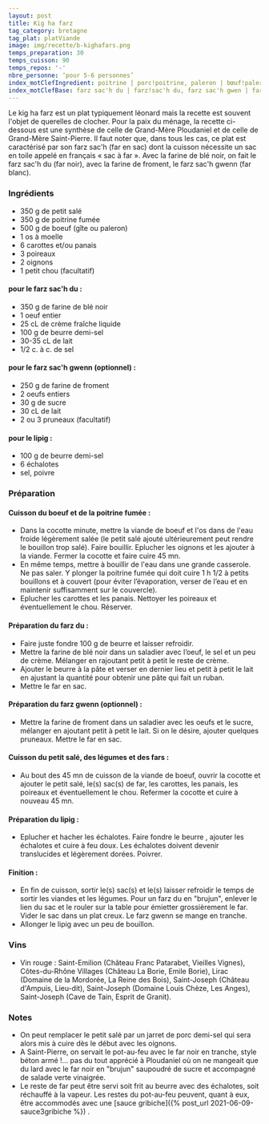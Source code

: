 ```yaml
---
layout: post
title: Kig ha farz
tag_category: bretagne
tag_plat: platViande
image: img/recette/b-kighafars.png
temps_preparation: 30
temps_cuisson: 90
temps_repos: '-'
nbre_personne: ‘pour 5-6 personnes’
index_motClefIngredient: poitrine | porc!poitrine, paleron | bœuf!paleron, (gîte | bœuf!gîte, carotte, poireau, échalote
index_motClefBase: farz sac'h du | farz!sac'h du, farz sac'h gwen | farz!sac'h gwen
---
```

Le kig ha farz est un plat typiquement léonard mais la recette est souvent l'objet de querelles de clocher. Pour la paix du ménage, la recette ci-dessous est une synthèse de celle de Grand-Mère Ploudaniel et de celle de Grand-Mère Saint-Pierre. Il faut noter que, dans tous les cas, ce plat est caractérisé par son farz sac'h (far en sac) dont la cuisson nécessite un sac en toile appelé en français « sac à far ». Avec la farine de blé noir, on fait le farz sac'h du (far noir), avec la farine de froment, le farz sac'h gwenn (far blanc).

### Ingrédients
* 350 g de petit salé
* 350 g de poitrine fumée
* 500 g de boeuf (gîte ou paleron)
* 1 os à moelle
* 6 carottes et/ou panais
* 3 poireaux
* 2 oignons
* 1 petit chou (facultatif)

#### pour le farz sac'h du :
* 350 g de farine de blé noir
* 1 oeuf entier
* 25 cL de crème fraîche liquide
* 100 g de beurre demi-sel
* 30-35 cL de lait
* 1/2 c. à c. de sel

#### pour le farz sac'h gwenn (optionnel) :
* 250 g de farine de froment
* 2 oeufs entiers
* 30 g de sucre
* 30 cL de lait
* 2 ou 3 pruneaux (facultatif)

#### pour le lipig :
* 100 g de beurre demi-sel
* 6 échalotes
* sel, poivre

### Préparation

#### Cuisson du boeuf et de la poitrine fumée :
* Dans la cocotte minute, mettre la viande de boeuf et l'os dans de l'eau froide légèrement salée (le petit salé ajouté ultérieurement peut rendre le bouillon trop salé). Faire bouillir. Eplucher les oignons et les ajouter à la viande. Fermer la cocotte et faire cuire 45 mn.
* En même temps, mettre à bouillir de l'eau dans une grande casserole. Ne pas saler. Y plonger la poitrine fumée qui doit cuire 1 h 1/2 à petits bouillons et à couvert (pour éviter l’évaporation, verser de l’eau et en maintenir suffisamment sur le couvercle).
* Eplucher les carottes et les panais. Nettoyer les poireaux et éventuellement le chou. Réserver.

#### Préparation du farz du :
* Faire juste fondre 100 g de beurre et laisser refroidir.
* Mettre la farine de blé noir dans un saladier avec l’oeuf, le sel et un peu de crème. Mélanger en rajoutant petit à petit le reste de crème.
* Ajouter le beurre à la pâte et verser en dernier lieu et petit à petit le lait en ajustant la quantité pour obtenir une pâte qui fait un ruban.
* Mettre le far en sac.

#### Préparation du farz gwenn (optionnel) :
* Mettre la farine de froment dans un saladier avec les oeufs et le sucre, mélanger en ajoutant petit à petit le lait. Si on le désire, ajouter quelques pruneaux. Mettre le far en sac.

#### Cuisson du petit salé, des légumes et des fars :
* Au bout des 45 mn de cuisson de la viande de boeuf, ouvrir la cocotte et ajouter le petit salé, le(s) sac(s) de far, les carottes, les panais, les poireaux et éventuellement le chou. Refermer la cocotte et cuire à nouveau 45 mn.

#### Préparation du lipig :
* Eplucher et hacher les échalotes. Faire fondre le beurre , ajouter les échalotes et cuire à feu doux. Les échalotes doivent devenir translucides et légèrement dorées. Poivrer.

#### Finition :
* En fin de cuisson, sortir le(s) sac(s) et le(s) laisser refroidir le temps de sortir les viandes et les légumes. Pour un farz du en "brujun", enlever le lien du sac et le rouler sur la table pour émietter grossièrement le far. Vider le sac dans un plat creux. Le farz gwenn se mange en tranche.
* Allonger le lipig avec un peu de bouillon.   

### Vins
* Vin rouge : Saint-Emilion (Château Franc Patarabet, Vieilles Vignes), Côtes-du-Rhône Villages (Château La Borie, Emile Borie), Lirac (Domaine de la Mordorée, La Reine des Bois), Saint-Joseph (Château d'Ampuis, Lieu-dit), Saint-Joseph (Domaine Louis Chèze, Les Anges), Saint-Joseph (Cave de Tain, Esprit de Granit).

### Notes
* On peut remplacer le petit salé par un jarret de porc demi-sel qui sera alors mis à cuire dès le début avec les oignons.
* A Saint-Pierre, on servait le pot-au-feu avec le far noir en tranche, style béton armé !… pas du tout apprécié à Ploudaniel où on ne mangeait que du lard avec le far noir en "brujun" saupoudré de sucre et accompagné de salade verte vinaigrée.
* Le reste de far peut être servi soit frit au beurre avec des échalotes, soit réchauffé à la vapeur. Les restes du pot-au-feu peuvent, quant à eux, être accommodés avec une [sauce gribiche]({% post_url 2021-06-09-sauce3gribiche %}) .
